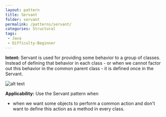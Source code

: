 ```yaml
---
layout: pattern
title: Servant
folder: servant
permalink: /patterns/servant/
categories: Structural
tags:
 - Java
 - Difficulty-Beginner
---
```


**Intent:** Servant is used for providing some behavior to a group of classes.
Instead of defining that behavior in each class - or when we cannot factor out
this behavior in the common parent class - it is defined once in the Servant.

![alt text](./etc/servant-pattern.png "Servant")

**Applicability:** Use the Servant pattern when

* when we want some objects to perform a common action and don't want to define this action as a method in every class.
